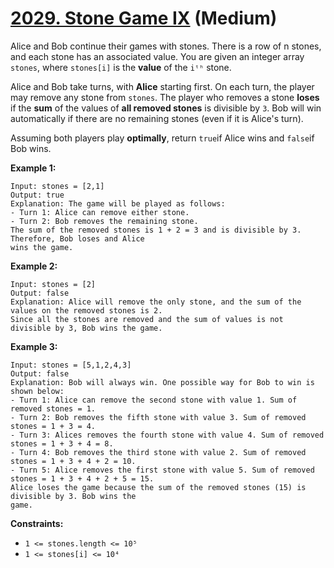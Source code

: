 # [2029. Stone Game IX][link] (Medium)

[link]: https://leetcode.com/problems/stone-game-ix/

Alice and Bob continue their games with stones. There is a row of n stones, and each stone has an
associated value. You are given an integer array `stones`, where `stones[i]` is the **value** of the
`iᵗʰ` stone.

Alice and Bob take turns, with **Alice** starting first. On each turn, the player may remove any
stone from `stones`. The player who removes a stone **loses** if the **sum** of the values of **all
removed stones** is divisible by `3`. Bob will win automatically if there are no remaining stones
(even if it is Alice's turn).

Assuming both players play **optimally**, return `true`if Alice wins and `false`if Bob wins.

**Example 1:**

```
Input: stones = [2,1]
Output: true
Explanation: The game will be played as follows:
- Turn 1: Alice can remove either stone.
- Turn 2: Bob removes the remaining stone.
The sum of the removed stones is 1 + 2 = 3 and is divisible by 3. Therefore, Bob loses and Alice
wins the game.
```

**Example 2:**

```
Input: stones = [2]
Output: false
Explanation: Alice will remove the only stone, and the sum of the values on the removed stones is 2.
Since all the stones are removed and the sum of values is not divisible by 3, Bob wins the game.
```

**Example 3:**

```
Input: stones = [5,1,2,4,3]
Output: false
Explanation: Bob will always win. One possible way for Bob to win is shown below:
- Turn 1: Alice can remove the second stone with value 1. Sum of removed stones = 1.
- Turn 2: Bob removes the fifth stone with value 3. Sum of removed stones = 1 + 3 = 4.
- Turn 3: Alices removes the fourth stone with value 4. Sum of removed stones = 1 + 3 + 4 = 8.
- Turn 4: Bob removes the third stone with value 2. Sum of removed stones = 1 + 3 + 4 + 2 = 10.
- Turn 5: Alice removes the first stone with value 5. Sum of removed stones = 1 + 3 + 4 + 2 + 5 = 15.
Alice loses the game because the sum of the removed stones (15) is divisible by 3. Bob wins the
game.
```

**Constraints:**

- `1 <= stones.length <= 10⁵`
- `1 <= stones[i] <= 10⁴`
